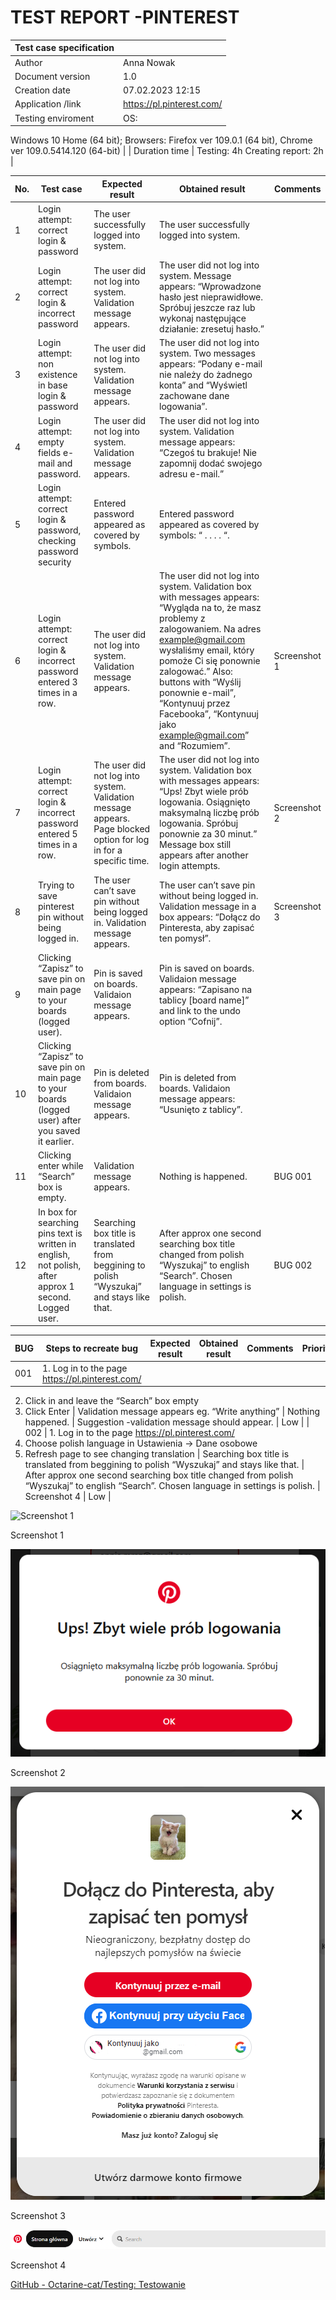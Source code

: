 # TEST REPORT -PINTEREST

| Test case specification |  |
| --- | --- |
| Author | Anna Nowak |
| Document version | 1.0 |
| Creation date | 07.02.2023 12:15 |
| Application /link | https://pl.pinterest.com/ |
| Testing enviroment | OS: 
Windows 10 Home (64 bit);
Browsers: 
Firefox ver 109.0.1 (64 bit),
Chrome ver 109.0.5414.120 (64-bit) |
| Duration time | Testing: 4h
Creating report: 2h |

| No. | Test case | Expected result | Obtained result | Comments |
| --- | --- | --- | --- | --- |
| 1 | Login attempt: correct login & password | The user successfully logged into system. | The user successfully logged into system. |  |
| 2 | Login attempt: correct login & incorrect password | The user did not log into system. Validation message appears. | The user did not log into system. Message appears: “Wprowadzone hasło jest nieprawidłowe. Spróbuj jeszcze raz lub wykonaj następujące działanie: zresetuj hasło.” |  |
| 3 | Login attempt: non existence in base login & password | The user did not log into system. Validation message appears. | The user did not log into system. Two messages appears: “Podany e-mail nie należy do żadnego konta” and “Wyświetl zachowane dane logowania”. |  |
| 4 | Login attempt: empty fields e-mail and password. | The user did not log into system. Validation message appears. | The user did not log into system. Validation message appears: “Czegoś tu brakuje! Nie zapomnij dodać swojego adresu e-mail.” |  |
| 5 | Login attempt: correct login & password, checking password security | Entered password appeared as covered by symbols. | Entered password appeared as covered by symbols: “ . . . . “. |  |
| 6 | Login attempt: correct login & incorrect password entered 3 times in a row. | The user did not log into system. Validation message appears. | The user did not log into system. Validation box with messages appears: “Wygląda na to, że masz problemy z zalogowaniem. Na adres example@gmail.com wysłaliśmy email, który pomoże Ci się ponownie zalogować.” Also: buttons with “Wyślij ponownie e-mail”, “Kontynuuj przez Facebooka”, “Kontynuuj jako example@gmail.com” and “Rozumiem”. | Screenshot 1 |
| 7 | Login attempt: correct login & incorrect password entered 5 times in a row. | The user did not log into system. Validation message appears. Page blocked option for log in for a specific time.  | The user did not log into system. Validation box with messages appears: “Ups! Zbyt wiele prób logowania. Osiągnięto maksymalną liczbę prób logowania. Spróbuj ponownie za 30 minut.” Message box still appears after another login attempts.  | Screenshot 2 |
| 8 | Trying to save pinterest pin without being logged in.  | The user can’t save pin without being logged in. Validation message appears. | The user can’t save pin without being logged in. Validation message in a box appears: “Dołącz do Pinteresta, aby zapisać ten pomysł”. | Screenshot 3 |
| 9 | Clicking “Zapisz” to save pin on main page to your boards (logged user). | Pin is saved on boards. Validaion message appears. | Pin is saved on boards. Validaion message appears: “Zapisano na tablicy [board name]” and link to the undo option “Cofnij”. |  |
| 10 | Clicking “Zapisz” to save pin on main page to your boards (logged user) after you saved it earlier.  | Pin is deleted from boards. Validaion message appears. | Pin is deleted from boards. Validaion message appears: “Usunięto z tablicy”. |  |
| 11 | Clicking enter while “Search” box is empty. | Validation message appears. | Nothing is happened.  | BUG 001 |
| 12 | In box for searching pins text is written in english, not polish, after approx 1 second. Logged user. | Searching box title is translated from beggining to polish “Wyszukaj” and stays like that. | After approx one second searching box title changed from polish “Wyszukaj” to english “Search”. Chosen language in settings is polish.  | BUG 002 |

| BUG | Steps to recreate bug | Expected result | Obtained result | Comments | Priority |
| --- | --- | --- | --- | --- | --- |
| 001 | 1. Log in to the page https://pl.pinterest.com/
2. Click in and leave the “Search” box empty
3. Click Enter  | Validation message appears eg. “Write anything” | Nothing happened. | Suggestion -validation message should appear. | Low |
| 002 | 1. Log in to the page https://pl.pinterest.com/
2. Choose polish language in Ustawienia → Dane osobowe
3. Refresh page to see changing translation | Searching box title is translated from beggining to polish “Wyszukaj” and stays like that. | After approx one second searching box title changed from polish “Wyszukaj” to english “Search”. Chosen language in settings is polish.  | Screenshot 4 | Low |

![Screenshot 1](TEST%20REPORT%20-PINTEREST%20805c23fceabf41d687c593542610d70c/Screenshot_12.png)

Screenshot 1

![Screenshot 2](TEST%20REPORT%20-PINTEREST%20805c23fceabf41d687c593542610d70c/Screenshot_1.png)

Screenshot 2

![Screenshot 3](TEST%20REPORT%20-PINTEREST%20805c23fceabf41d687c593542610d70c/Screenshot_3.png)

Screenshot 3

![Screenshot 4](TEST%20REPORT%20-PINTEREST%20805c23fceabf41d687c593542610d70c/Screenshot_4.png)

Screenshot 4

[GitHub - Octarine-cat/Testing: Testowanie](https://github.com/Octarine-cat/Testing)
